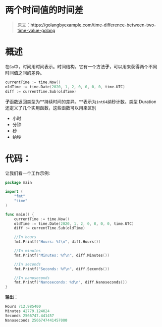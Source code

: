 # 两个时间值的时间差

> 原文：<https://golangbyexample.com/time-difference-between-two-time-value-golang>

# **概述**

在`Go`中，时间用时间表示。时间结构。它有一个方法**子**，可以用来获得两个不同时间值之间的差异。

```go
currentTime := time.Now()
oldTime := time.Date(2020, 1, 2, 0, 0, 0, 0, time.UTC)
diff := currentTime.Sub(oldTime)
```

**子**函数返回类型为**持续时间的差异。**表示为`int64`纳秒计数。类型 Duration 还定义了几个实用函数，这些函数可以用来区别

*   小时
*   分钟
*   秒
*   纳秒

# **代码**：

让我们看一个工作示例:

```go
package main

import (
    "fmt"
    "time"
)

func main() {
    currentTime := time.Now()
    oldTime := time.Date(2020, 1, 2, 0, 0, 0, 0, time.UTC)
    diff := currentTime.Sub(oldTime)

    //In hours
    fmt.Printf("Hours: %f\n", diff.Hours())

    //In minutes
    fmt.Printf("Minutes: %f\n", diff.Minutes())

    //In seconds
    fmt.Printf("Seconds: %f\n", diff.Seconds())

    //In nanoseconds
    fmt.Printf("Nanoseconds: %d\n", diff.Nanoseconds())
}
```

**输出**：

```go
Hours 712.985400
Minutes 42779.124024
Seconds 2566747.441457
Nanoseconds 2566747441457000
```